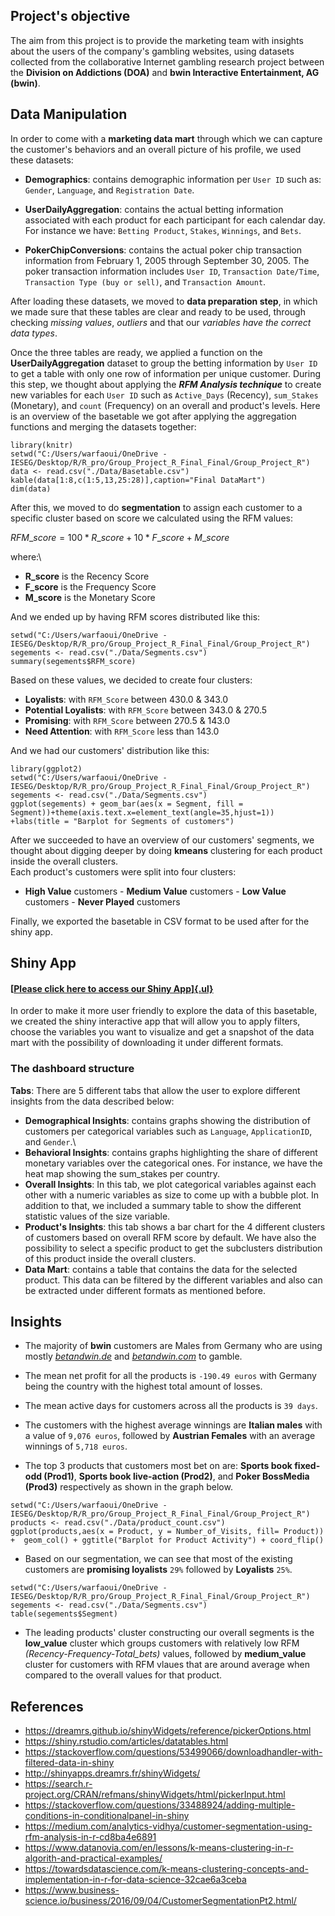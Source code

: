 ## Project's objective

The aim from this project is to provide the marketing team with insights about the users of the company's gambling websites, using datasets collected from the collaborative Internet gambling research project between the **Division on Addictions (DOA)** and **bwin Interactive Entertainment, AG (bwin)**.

## Data Manipulation

In order to come with a **marketing data mart** through which we can capture the customer's behaviors and an overall picture of his profile, we used these datasets:

-   **Demographics**: contains demographic information per `User ID` such as: `Gender`, `Language`, and `Registration Date`.

-   **UserDailyAggregation**: contains the actual betting information associated with each product for each participant for each calendar day. For instance we have: `Betting Product`, `Stakes`, `Winnings`, and `Bets`.

-   **PokerChipConversions**: contains the actual poker chip transaction information from February 1, 2005 through September 30, 2005. The poker transaction information includes `User ID`, `Transaction Date/Time`, `Transaction Type (buy or sell)`, and `Transaction Amount`.

After loading these datasets, we moved to **data preparation step**, in which we made sure that these tables are clear and ready to be used, through checking *missing values*, *outliers* and that our *variables have the correct data types*.

Once the three tables are ready, we applied a function on the **UserDailyAggregation** dataset to group the betting information by `User ID` to get a table with only one row of information per unique customer.
During this step, we thought about applying the ***RFM Analysis technique*** to create new variables for each `User ID` such as `Active_Days` (Recency), `sum_Stakes` (Monetary), and `count` (Frequency) on an overall and product's levels.
Here is an overview of the basetable we got after applying the aggregation functions and merging the datasets together:

```{r echo=FALSE, results='basetable', warning=FALSE}
library(knitr)
setwd("C:/Users/warfaoui/OneDrive - IESEG/Desktop/R/R_pro/Group_Project_R_Final_Final/Group_Project_R")
data <- read.csv("./Data/Basetable.csv")
kable(data[1:8,c(1:5,13,25:28)],caption="Final DataMart")
dim(data)
```

After this, we moved to do **segmentation** to assign each customer to a specific cluster based on score we calculated using the RFM values:

$RFM\_score = 100 *R\_score +10 * F\_score + M\_score$

where:\
- **R_score** is the Recency Score
- **F_score** is the Frequency Score
- **M_score** is the Monetary Score

And we ended up by having RFM scores distributed like this:

```{r echo=FALSE, warning=FALSE}
setwd("C:/Users/warfaoui/OneDrive - IESEG/Desktop/R/R_pro/Group_Project_R_Final_Final/Group_Project_R")
segements <- read.csv("./Data/Segments.csv")
summary(segements$RFM_score)
```

Based on these values, we decided to create four clusters:
- **Loyalists**: with `RFM_Score` between 430.0 & 343.0
- **Potential Loyalists**: with `RFM_Score` between 343.0 & 270.5
- **Promising**: with `RFM_Score` between 270.5 & 143.0
- **Need Attention**: with `RFM_Score` less than 143.0

And we had our customers' distribution like this:

```{r echo=FALSE, warning=FALSE, fig.align='center', fig.height=4}
library(ggplot2)
setwd("C:/Users/warfaoui/OneDrive - IESEG/Desktop/R/R_pro/Group_Project_R_Final_Final/Group_Project_R")
segements <- read.csv("./Data/Segments.csv")
ggplot(segements) + geom_bar(aes(x = Segment, fill = Segment))+theme(axis.text.x=element_text(angle=35,hjust=1)) +labs(title = "Barplot for Segments of customers")
```

After we succeeded to have an overview of our customers' segments, we thought about digging deeper by doing **kmeans** clustering for each product inside the overall clusters.\
Each product's customers were split into four clusters:
- **High Value** customers - **Medium Value** customers - **Low Value** customers - **Never Played** customers

Finally, we exported the basetable in CSV format to be used after for the shiny app.

## Shiny App

#### [[**Please click here to access our Shiny App**]{.ul}](https://wajiharfaoui.shinyapps.io/ShinyApp/)  


In order to make it more user friendly to explore the data of this basetable, we created the shiny interactive app that will allow you to apply filters, choose the variables you want to visualize and get a snapshot of the data mart with the possibility of downloading it under different formats.

### The dashboard structure

**Tabs**: There are 5 different tabs that allow the user to explore different insights from the data described below:


- **Demographical Insights**: contains graphs showing the distribution of customers per categorical variables such as `Language`, `ApplicationID`, and `Gender`.\
- **Behavioral Insights**: contains graphs highlighting the share of different monetary variables over the categorical ones. For instance, we have the heat map showing the sum_stakes per country.
- **Overall Insights**: In this tab, we plot categorical variables against each other with a numeric variables as size to come up with a bubble plot. In addition to that, we included a summary table to show the different statistic values of the size variable.
- **Product's Insights**: this tab shows a bar chart for the 4 different clusters of customers based on overall RFM score by default. We have also the possibility to select a specific product to get the subclusters distribution of this product inside the overall clusters.
- **Data Mart**: contains a table that contains the data for the selected product. This data can be filtered by the different variables and also can be extracted under different formats as mentioned before.

## Insights

-   The majority of **bwin** customers are Males from Germany who are using mostly [*betandwin.de*](http://www.betandwin.de) and [*betandwin.com*](http://www.betandwin.com) to gamble.

-   The mean net profit for all the products is `-190.49 euros` with Germany being the country with the highest total amount of losses.

-   The mean active days for customers across all the products is `39 days`.

-   The customers with the highest average winnings are **Italian males** with a value of `9,076 euros`, followed by **Austrian Females** with an average winnings of `5,718 euros`.

- The top 3 products that customers most bet on are: **Sports book fixed-odd (Prod1)**, **Sports book live-action (Prod2)**, and **Poker BossMedia (Prod3)** respectively as shown in the graph below.  

```{r echo=FALSE, warning=FALSE}
setwd("C:/Users/warfaoui/OneDrive - IESEG/Desktop/R/R_pro/Group_Project_R_Final_Final/Group_Project_R")
products <- read.csv("./Data/product_count.csv")
ggplot(products,aes(x = Product, y = Number_of_Visits, fill= Product)) +  geom_col() + ggtitle("Barplot for Product Activity") + coord_flip()
```


-   Based on our segmentation, we can see that most of the existing customers are **promising loyalists** `29%` followed by **Loyalists** `25%`.

```{r echo=FALSE, warning=FALSE}
setwd("C:/Users/warfaoui/OneDrive - IESEG/Desktop/R/R_pro/Group_Project_R_Final_Final/Group_Project_R")
segements <- read.csv("./Data/Segments.csv")
table(segements$Segment)
```

-   The leading products' cluster constructing our overall segments is the **low_value** cluster which groups customers with relatively low RFM *(Recency-Frequency-Total_bets)* values, followed by **medium_value** cluster for customers with RFM vlaues that are around average when compared to the overall values for that product.


## References

-   <https://dreamrs.github.io/shinyWidgets/reference/pickerOptions.html>
-   <https://shiny.rstudio.com/articles/datatables.html>
-   <https://stackoverflow.com/questions/53499066/downloadhandler-with-filtered-data-in-shiny>
-   <http://shinyapps.dreamrs.fr/shinyWidgets/>
-   <https://search.r-project.org/CRAN/refmans/shinyWidgets/html/pickerInput.html>
-   <https://stackoverflow.com/questions/33488924/adding-multiple-conditions-in-conditionalpanel-in-shiny>
-   <https://medium.com/analytics-vidhya/customer-segmentation-using-rfm-analysis-in-r-cd8ba4e6891>
-   <https://www.datanovia.com/en/lessons/k-means-clustering-in-r-algorith-and-practical-examples/>
-   <https://towardsdatascience.com/k-means-clustering-concepts-and-implementation-in-r-for-data-science-32cae6a3ceba>
-   <https://www.business-science.io/business/2016/09/04/CustomerSegmentationPt2.html/>
